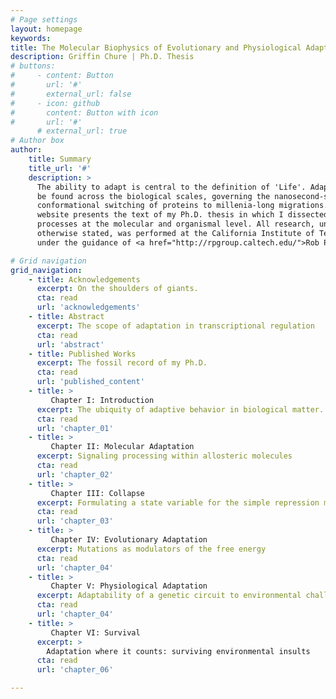 ```yaml
---
# Page settings
layout: homepage
keywords:
title: The Molecular Biophysics of Evolutionary and Physiological Adaptation
description: Griffin Chure | Ph.D. Thesis
# buttons:
#     - content: Button
#       url: '#'
#       external_url: false
#     - icon: github
#       content: Button with icon
#       url: '#'
      # external_url: true
# Author box
author:
    title: Summary
    title_url: '#'
    description: >
      The ability to adapt is central to the definition of 'Life'. Adaptation can
      be found across the biological scales, governing the nanosecond-scale
      conformational switching of proteins to millenia-long migrations. This
      website presents the text of my Ph.D. thesis in which I dissected adaptive
      processes at the molecular and organismal level. All research, unless
      otherwise stated, was performed at the California Institute of Technology
      under the guidance of <a href="http://rpgroup.caltech.edu/">Rob Phillips</a>.

# Grid navigation
grid_navigation:
    - title: Acknowledgements
      excerpt: On the shoulders of giants.
      cta: read
      url: 'acknowledgements'
    - title: Abstract
      excerpt: The scope of adaptation in transcriptional regulation
      cta: read
      url: 'abstract'
    - title: Published Works
      excerpt: The fossil record of my Ph.D.
      cta: read
      url: 'published_content'
    - title: >
         Chapter I: Introduction
      excerpt: The ubiquity of adaptive behavior in biological matter.
      cta: read
      url: 'chapter_01'
    - title: >
         Chapter II: Molecular Adaptation
      excerpt: Signaling processing within allosteric molecules
      cta: read
      url: 'chapter_02'
    - title: >
         Chapter III: Collapse
      excerpt: Formulating a state variable for the simple repression motif
      cta: read
      url: 'chapter_03'
    - title: >
         Chapter IV: Evolutionary Adaptation 
      excerpt: Mutations as modulators of the free energy
      cta: read
      url: 'chapter_04'
    - title: >
         Chapter V: Physiological Adaptation 
      excerpt: Adaptability of a genetic circuit to environmental challenges 
      cta: read
      url: 'chapter_04'
    - title: >
         Chapter VI: Survival
      excerpt: >
        Adaptation where it counts: surviving environmental insults
      cta: read
      url: 'chapter_06'

---
```




